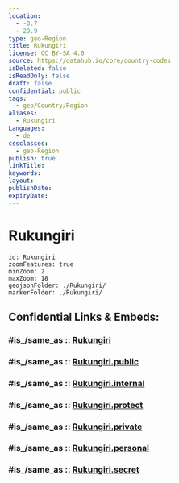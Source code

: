```yaml
---
location:
  - -0.7
  - 29.9
type: geo-Region
title: Rukungiri
license: CC BY-SA 4.0
source: https://datahub.io/core/country-codes
isDeleted: false
isReadOnly: false
draft: false
confidential: public
tags:
  - geo/Country/Region
aliases:
  - Rukungiri
Languages:
  - de
cssclasses:
  - geo-Region
publish: true
linkTitle:
keywords:
layout:
publishDate:
expiryDate:
---
```


# Rukungiri

```leaflet
id: Rukungiri
zoomFeatures: true 
minZoom: 2 
maxZoom: 18
geojsonFolder: ./Rukungiri/
markerFolder: ./Rukungiri/
```


## Confidential Links & Embeds: 

### #is_/same_as :: [Rukungiri](/_Standards/Earth/Continent/Africa/Africa~Central/Uganda/regions~Uganda/Uganda~West/Rukungiri.md) 

### #is_/same_as :: [Rukungiri.public](/_public/Earth/Continent/Africa/Africa~Central/Uganda/regions~Uganda/Uganda~West/Rukungiri.public.md) 

### #is_/same_as :: [Rukungiri.internal](/_internal/Earth/Continent/Africa/Africa~Central/Uganda/regions~Uganda/Uganda~West/Rukungiri.internal.md) 

### #is_/same_as :: [Rukungiri.protect](/_protect/Earth/Continent/Africa/Africa~Central/Uganda/regions~Uganda/Uganda~West/Rukungiri.protect.md) 

### #is_/same_as :: [Rukungiri.private](/_private/Earth/Continent/Africa/Africa~Central/Uganda/regions~Uganda/Uganda~West/Rukungiri.private.md) 

### #is_/same_as :: [Rukungiri.personal](/_personal/Earth/Continent/Africa/Africa~Central/Uganda/regions~Uganda/Uganda~West/Rukungiri.personal.md) 

### #is_/same_as :: [Rukungiri.secret](/_secret/Earth/Continent/Africa/Africa~Central/Uganda/regions~Uganda/Uganda~West/Rukungiri.secret.md)

